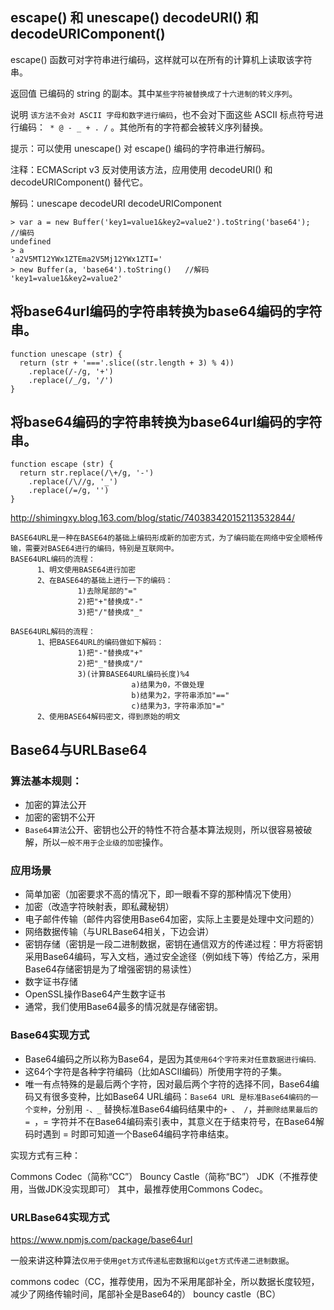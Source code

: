 ## escape() 和 unescape()    decodeURI() 和 decodeURIComponent()
escape() 函数可对字符串进行编码，这样就可以在所有的计算机上读取该字符串。

返回值
已编码的 string 的副本。其中`某些字符被替换成了十六进制的转义序列`。

说明
`该方法不会对 ASCII 字母和数字进行编码`，也不会对下面这些 ASCII 标点符号进行编码：` * @ - _ + . /` 。其他所有的字符都会被转义序列替换。

提示：可以使用 unescape() 对 escape() 编码的字符串进行解码。

注释：ECMAScript v3 反对使用该方法，应用使用 decodeURI() 和 decodeURIComponent() 替代它。

解码：unescape decodeURI  decodeURIComponent
```
> var a = new Buffer('key1=value1&key2=value2').toString('base64');  //编码
undefined
> a
'a2V5MT12YWx1ZTEma2V5Mj12YWx1ZTI='
> new Buffer(a, 'base64').toString()   //解码
'key1=value1&key2=value2'
```

## 将base64url编码的字符串转换为base64编码的字符串。
```
function unescape (str) {
  return (str + '==='.slice((str.length + 3) % 4))
    .replace(/-/g, '+')
    .replace(/_/g, '/')
}
```
## 将base64编码的字符串转换为base64url编码的字符串。
```
function escape (str) {
  return str.replace(/\+/g, '-')
    .replace(/\//g, '_')
    .replace(/=/g, '')
}
```
http://shimingxy.blog.163.com/blog/static/740383420152113532844/

```
BASE64URL是一种在BASE64的基础上编码形成新的加密方式，为了编码能在网络中安全顺畅传输，需要对BASE64进行的编码，特别是互联网中。
BASE64URL编码的流程：
      1、明文使用BASE64进行加密
      2、在BASE64的基础上进行一下的编码：
               1)去除尾部的"="
               2)把"+"替换成"-"
               3)把"/"替换成"_"

BASE64URL解码的流程：
      1、把BASE64URL的编码做如下解码：
               1)把"-"替换成"+"
               2)把"_"替换成"/"
               3)(计算BASE64URL编码长度)%4
                           a)结果为0，不做处理
                           b)结果为2，字符串添加"=="
                           c)结果为3，字符串添加"="
      2、使用BASE64解码密文，得到原始的明文
```
## Base64与URLBase64

 ### 算法基本规则：
- 加密的算法公开
- 加密的密钥不公开
- `Base64算法`公开、密钥也公开的特性不符合基本算法规则，所以很容易被破解，所以`一般不用于企业级的加密`操作。

 ### 应用场景

- 简单加密（加密要求不高的情况下，即一眼看不穿的那种情况下使用）
- 加密（改造字符映射表，即私藏秘钥）
- 电子邮件传输（邮件内容使用Base64加密，实际上主要是处理中文问题的）
- 网络数据传输（与URLBase64相关，下边会讲）
- 密钥存储（密钥是一段二进制数据，密钥在通信双方的传递过程：甲方将密钥采用Base64编码，写入文档，通过安全途径（例如线下等）传给乙方，采用Base64存储密钥是为了增强密钥的易读性）
- 数字证书存储
- OpenSSL操作Base64产生数字证书
- 通常，我们使用Base64最多的情况就是存储密钥。

 ### Base64实现方式
- Base64编码之所以称为Base64，是因为其`使用64个字符来对任意数据进行编码`.
- 这64个字符是各种字符编码（比如ASCII编码）所使用字符的子集。
- 唯一有点特殊的是最后两个字符，因对最后两个字符的选择不同，Base64编码又有很多变种，比如Base64 URL编码：`Base64 URL 是标准Base64编码的一个变种`，分别用 `-、_` 替换标准Base64编码结果中的` + 、 / `，并`删除结果最后的 = `，= 字符并不在Base64编码索引表中，其意义在于结束符号，在Base64解码时遇到 = 时即可知道一个Base64编码字符串结束。

实现方式有三种：

Commons Codec（简称“CC”）
Bouncy Castle（简称“BC”）
JDK（不推荐使用，当做JDK没实现即可）
其中，最推荐使用Commons Codec。


 ### URLBase64实现方式
https://www.npmjs.com/package/base64url

一般来讲这种算法`仅用于使用get方式传递私密数据和以get方式传递二进制数据`。

commons codec（CC，推荐使用，因为不采用尾部补全，所以数据长度较短，减少了网络传输时间，尾部补全是Base64的）
bouncy castle（BC）